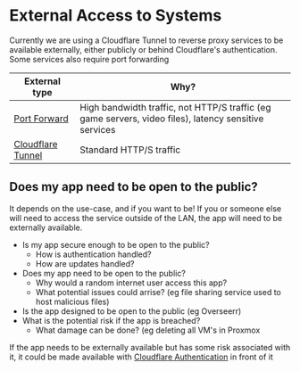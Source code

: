 # External Access to Systems

Currently we are using a Cloudflare Tunnel to reverse proxy services to be available externally, either publicly or behind Cloudflare's authentication. Some services also require port forwarding

| **External type**                                                                         | **Why?**                                                                                              |
| ----------------------------------------------------------------------------------------- | ----------------------------------------------------------------------------------------------------- |
| [Port Forward](../guides/unifi/port-forwarding.md)                                        | High bandwidth traffic, not HTTP/S traffic (eg game servers, video files), latency sensitive services |
| [Cloudflare Tunnel](../guides/cloudflare-guides/tunnel/create-a-proxy-public-hostname.md) | Standard HTTP/S traffic                                                                               |

## Does my app need to be open to the public?

It depends on the use-case, and if you want to be! If you or someone else will need to access the service outside of the LAN, the app will need to be externally available.

* Is my app secure enough to be open to the public?
  * How is authentication handled?
  * How are updates handled?
* Does my app need to be open to the public?
  * Why would a random internet user access this app?
  * What potential issues could arrise? (eg file sharing service used to host malicious files)
* Is the app designed to be open to the public (eg Overseerr)
* What is the potential risk if the app is breached?
  * What damage can be done? (eg deleting all VM's in Proxmox

If the app needs to be externally available but has some risk associated with it, it could be made available with [Cloudflare Authentication](../guides/cloudflare-guides/tunnel/enable-authentication.md) in front of it



